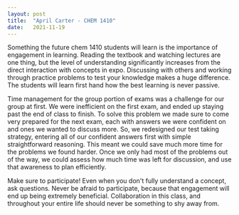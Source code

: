 ```yaml
---
layout: post
title:  "April Carter - CHEM 1410"
date:   2021-11-19
---
```

Something the future chem 1410 students will learn is the importance of engagement in learning. Reading the textbook and watching lectures are one thing, but the level of understanding significantly increases from the direct interaction with concepts in expo. Discussing with others and working through practice problems to test your knowledge makes a huge difference. The students will learn first hand how the best learning is never passive. 

Time management for the group portion of exams was a challenge for our group at first. We were inefficient on the first exam, and ended up staying past the end of class to finish. To solve this problem we made sure to come very prepared for the next exam, each with answers we were confident on and ones we wanted to discuss more. So, we redesigned our test taking strategy, entering all of our confident answers first with simple straightforward reasoning. This meant we could save much more time for the problems we found harder. Once we only had most of the problems out of the way, we could assess how much time was left for discussion, and use that awareness to plan efficiently. 

Make sure to participate! Even when you don't fully understand a concept, ask questions. Never be afraid to participate, because that engagement will end up being extremely beneficial. Collaboration in this class, and throughout your entire life should never be something to shy away from.
